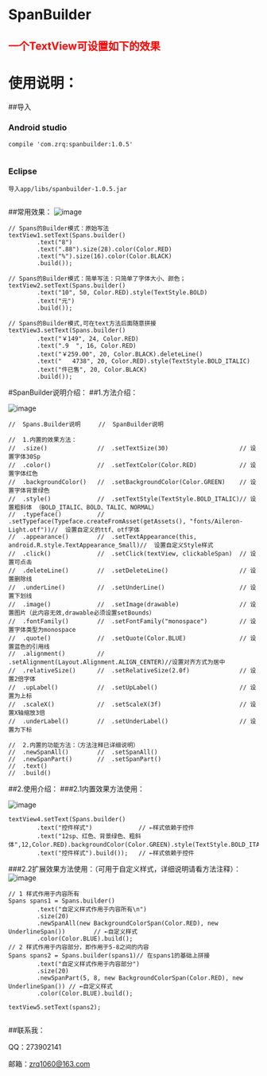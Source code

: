 # SpanBuilder
## <font color="red"> 一个TextView可设置如下的效果</font>
# 使用说明：

##导入
### Android studio 
```
compile 'com.zrq:spanbuilder:1.0.5'
  
```
### Eclipse
```
导入app/libs/spanbuilder-1.0.5.jar
  
```

##常用效果：
![image](https://github.com/zrq1060/SpanBuilderDemo/blob/master/screenshots/0.png)
```
// Spans的Builder模式：原始写法
textView1.setText(Spans.builder()
        .text("8")
        .text(".88").size(28).color(Color.RED)
        .text("%").size(16).color(Color.BLACK)
        .build());

// Spans的Builder模式：简单写法：只简单了字体大小、颜色；
textView2.setText(Spans.builder()
        .text("10", 50, Color.RED).style(TextStyle.BOLD)
        .text("元")
        .build());

// Spans的Builder模式,可在text方法后面随意拼接
textView3.setText(Spans.builder()
        .text("￥149", 24, Color.RED)
        .text(".9  ", 16, Color.RED)
        .text("￥259.00", 20, Color.BLACK).deleteLine()
        .text("   4738", 20, Color.RED).style(TextStyle.BOLD_ITALIC)
        .text("件已售", 20, Color.BLACK)
        .build());

```
#SpanBuilder说明介绍：
##1.方法介绍：

![image](https://github.com/zrq1060/SpanBuilderDemo/blob/master/screenshots/1.png)
```
//  Spans.Builder说明     //  SpanBuilder说明

//  1.内置的效果方法：
//  .size()              //  .setTextSize(30)                    // 设置字体30Sp
//  .color()             //  .setTextColor(Color.RED)            // 设置字体红色
//  .backgroundColor()   //  .setBackgroundColor(Color.GREEN)    // 设置字体背景绿色
//  .style()             //  .setTextStyle(TextStyle.BOLD_ITALIC)// 设置粗斜体 （BOLD_ITALIC、BOLD、TALIC、NORMAL）
//  .typeface()          //  .setTypeface(Typeface.createFromAsset(getAssets(), "fonts/Aileron-Light.otf"))//  设置自定义的ttf、otf字体
//  .appearance()        //  .setTextAppearance(this, android.R.style.TextAppearance_Small)//  设置自定义Style样式
//  .click()             //  .setClick(textView, clickableSpan)  // 设置可点击
//  .deleteLine()        //  .setDeleteLine()                    // 设置删除线
//  .underLine()         //  .setUnderLine()                     // 设置下划线
//  .image()             //  .setImage(drawable)                 // 设置图片（此内容无效,drawable必须设置setBounds）
//  .fontFamily()        //  .setFontFamily("monospace")         // 设置字体类型为monospace
//  .quote()             //  .setQuote(Color.BLUE)               // 设置蓝色的引用线
//  .alignment()         //  .setAlignment(Layout.Alignment.ALIGN_CENTER)//设置对齐方式为居中
//  .relativeSize()      //  .setRelativeSize(2.0f)              // 设置2倍字体
//  .upLabel()           //  .setUpLabel()                       // 设置为上标
//  .scaleX()            //  .setScaleX(3f)                      // 设置X轴缩放3倍
//  .underLabel()        //  .setUnderLabel()                    // 设置为下标

//  2.内置的功能方法：（方法注释已详细说明）
//  .newSpanAll()        //  .setSpanAll()
//  .newSpanPart()       //  .setSpanPart()
//  .text()
//  .build()

```
##2.使用介绍：
###2.1内置效果方法使用：

![image](https://github.com/zrq1060/SpanBuilderDemo/blob/master/screenshots/2.png)
```
textView4.setText(Spans.builder()
        .text("控件样式")             // ←样式依赖于控件
        .text("12sp、红色、背景绿色、粗斜体",12,Color.RED).backgroundColor(Color.GREEN).style(TextStyle.BOLD_ITALIC)
        .text("控件样式").build());   // ←样式依赖于控件

```
###2.2扩展效果方法使用：（可用于自定义样式，详细说明请看方法注释）：
![image](https://github.com/zrq1060/SpanBuilderDemo/blob/master/screenshots/3.png)
```
// 1 样式作用于内容所有
Spans spans1 = Spans.builder()
        .text("自定义样式作用于内容所有\n")
        .size(20)
        .newSpanAll(new BackgroundColorSpan(Color.RED), new UnderlineSpan())        // ←自定义样式
        .color(Color.BLUE).build();
// 2 样式作用于内容部分，即作用于5-8之间的内容
Spans spans2 = Spans.builder(spans1)// 在spans1的基础上拼接
        .text("自定义样式作用于内容部分")
        .size(20)
        .newSpanPart(5, 8, new BackgroundColorSpan(Color.RED), new UnderlineSpan()) // ←自定义样式
        .color(Color.BLUE).build();

textView5.setText(spans2);
                
```

##联系我：

QQ：273902141

邮箱：zrq1060@163.com


        
